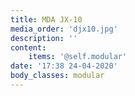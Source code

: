 ```yaml
---
title: MDA JX-10
media_order: 'djx10.jpg'
description: ''
content:
    items: '@self.modular'
date: '17:38 24-04-2020'
body_classes: modular
---
```


